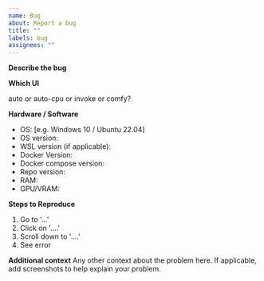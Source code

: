 ```yaml
---
name: Bug
about: Report a bug
title: ""
labels: bug
assignees: ""
---
```


<!--  PLEASE FILL THIS OUT, IT WILL MAKE BOTH OF OUR LIVES EASIER -->

**Describe the bug**

<!--  tried to run the app, my cat exploded -->

**Which UI**

auto or auto-cpu or invoke or comfy?

**Hardware / Software**

- OS: [e.g. Windows 10 / Ubuntu 22.04]
- OS version: <!--  on windows, use the command `winver` to find out, on ubuntu `lsb_release -d`  -->
- WSL version (if applicable): <!-- get using `wsl -l -v` -->
- Docker Version: <!--  get using `docker version` -->
- Docker compose version: <!--  get using `docker compose version` -->
- Repo version: <!-- tag, commit sha, or "from main" -->
- RAM:
- GPU/VRAM:

**Steps to Reproduce**

1. Go to '...'
2. Click on '....'
3. Scroll down to '....'
4. See error

**Additional context**
Any other context about the problem here. If applicable, add screenshots to help explain your problem.
